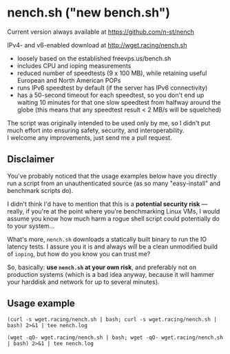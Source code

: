 nench.sh ("new bench.sh")
=========================

Current version always available at https://github.com/n-st/nench

IPv4- and v6-enabled download at http://wget.racing/nench.sh

- loosely based on the established freevps.us/bench.sh
- includes CPU and ioping measurements
- reduced number of speedtests (9 x 100 MB), while retaining useful European
  and North American POPs
- runs IPv6 speedtest by default (if the server has IPv6 connectivity)
- has a 50-second timeout for each speedtest, so you don't end up waiting 10
  minutes for that one slow speedtest from halfway around the globe
  (this means that any speedtest result < 2 MB/s will be squelched)

The script was originally intended to be used only by me, so I didn't put much
effort into ensuring safety, security, and interoperability.  
I welcome any improvements, just send me a pull request.

Disclaimer
----------

You've probably noticed that the usage examples below have you directly run a
script from an unauthenticated source (as so many "easy-install" and benchmark
scripts do).

I didn't think I'd have to mention that this is a **potential security risk** —
really, if you're at the point where you're benchmarking Linux VMs, I would
assume you know how much harm a rogue shell script could potentially do to your
system…

What's more, `nench.sh` downloads a statically built binary to run the IO
latency tests. I assure you it is and always will be a clean unmodified build
of `ioping`, but how do you know you can trust me?

So, basically: **use `nench.sh` at your own risk**, and preferably not on
production systems (which is a bad idea anyway, because it will hammer your
harddisk and network for up to several minutes).

Usage example
-------------

```
(curl -s wget.racing/nench.sh | bash; curl -s wget.racing/nench.sh | bash) 2>&1 | tee nench.log
```

```
(wget -qO- wget.racing/nench.sh | bash; wget -qO- wget.racing/nench.sh | bash) 2>&1 | tee nench.log
```
